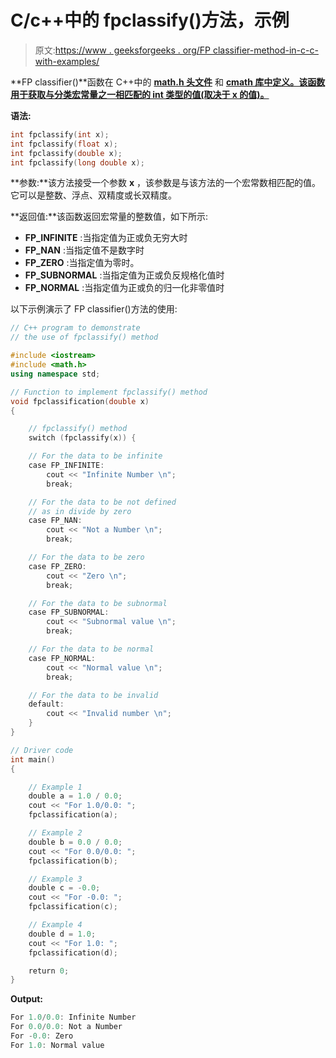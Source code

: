 # C/c++中的 fpclassify()方法，示例

> 原文:[https://www . geeksforgeeks . org/FP classifier-method-in-c-c-with-examples/](https://www.geeksforgeeks.org/fpclassify-method-in-c-c-with-examples/)

**FP classifier()**函数在 C++中的 **[math.h 头文件](https://www.geeksforgeeks.org/c-library-math-h-functions/)** 和 **[cmath 库中定义。该函数用于获取与分类宏常量之一相匹配的 int 类型的值(取决于 x 的值)。](https://www.geeksforgeeks.org/c-mathematical-functions/)**

**语法:**

```cpp
int fpclassify(int x);
int fpclassify(float x);
int fpclassify(double x);
int fpclassify(long double x);

```

**参数:**该方法接受一个参数 **x** ，该参数是与该方法的一个宏常数相匹配的值。它可以是整数、浮点、双精度或长双精度。

**返回值:**该函数返回宏常量的整数值，如下所示:

*   **FP_INFINITE** :当指定值为正或负无穷大时
*   **FP_NAN** :当指定值不是数字时
*   **FP_ZERO** :当指定值为零时。
*   **FP_SUBNORMAL** :当指定值为正或负反规格化值时
*   **FP_NORMAL** :当指定值为正或负的归一化非零值时

以下示例演示了 FP classifier()方法的使用:

```cpp
// C++ program to demonstrate
// the use of fpclassify() method

#include <iostream>
#include <math.h>
using namespace std;

// Function to implement fpclassify() method
void fpclassification(double x)
{

    // fpclassify() method
    switch (fpclassify(x)) {

    // For the data to be infinite
    case FP_INFINITE:
        cout << "Infinite Number \n";
        break;

    // For the data to be not defined
    // as in divide by zero
    case FP_NAN:
        cout << "Not a Number \n";
        break;

    // For the data to be zero
    case FP_ZERO:
        cout << "Zero \n";
        break;

    // For the data to be subnormal
    case FP_SUBNORMAL:
        cout << "Subnormal value \n";
        break;

    // For the data to be normal
    case FP_NORMAL:
        cout << "Normal value \n";
        break;

    // For the data to be invalid
    default:
        cout << "Invalid number \n";
    }
}

// Driver code
int main()
{

    // Example 1
    double a = 1.0 / 0.0;
    cout << "For 1.0/0.0: ";
    fpclassification(a);

    // Example 2
    double b = 0.0 / 0.0;
    cout << "For 0.0/0.0: ";
    fpclassification(b);

    // Example 3
    double c = -0.0;
    cout << "For -0.0: ";
    fpclassification(c);

    // Example 4
    double d = 1.0;
    cout << "For 1.0: ";
    fpclassification(d);

    return 0;
}
```

**Output:**

```cpp
For 1.0/0.0: Infinite Number 
For 0.0/0.0: Not a Number 
For -0.0: Zero 
For 1.0: Normal value

```